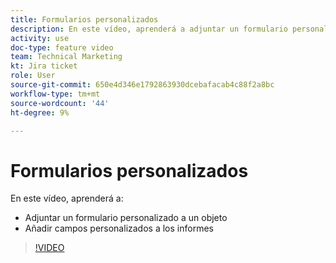 ```yaml
---
title: Formularios personalizados
description: En este vídeo, aprenderá a adjuntar un formulario personalizado a un objeto y a agregar campos personalizados a los informes.
activity: use
doc-type: feature video
team: Technical Marketing
kt: Jira ticket
role: User
source-git-commit: 650e4d346e1792863930dcebafacab4c88f2a8bc
workflow-type: tm+mt
source-wordcount: '44'
ht-degree: 9%

---
```


# Formularios personalizados

En este vídeo, aprenderá a:

* Adjuntar un formulario personalizado a un objeto
* Añadir campos personalizados a los informes

>[!VIDEO](https://video.tv.adobe.com/v/335173/?quality=12&learn=on)
